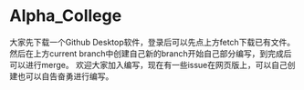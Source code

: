 # Alpha_College
大家先下载一个Github Desktop软件，登录后可以先点上方fetch下载已有文件。
然后在上方current branch中创建自己新的branch开始自己部分编写，到完成后可以进行merge。
欢迎大家加入编写，现在有一些issue在网页版上，可以自己创建也可以自告奋勇进行编写。
